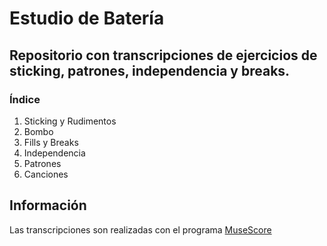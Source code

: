 # Estudio de Batería
## Repositorio con transcripciones de ejercicios de sticking, patrones, independencia y breaks.


### Índice
1. Sticking y Rudimentos
2. Bombo
3. Fills y Breaks
4. Independencia
5. Patrones
6. Canciones

## Información
Las transcripciones son realizadas con el programa [MuseScore](https://musescore.org/es)
